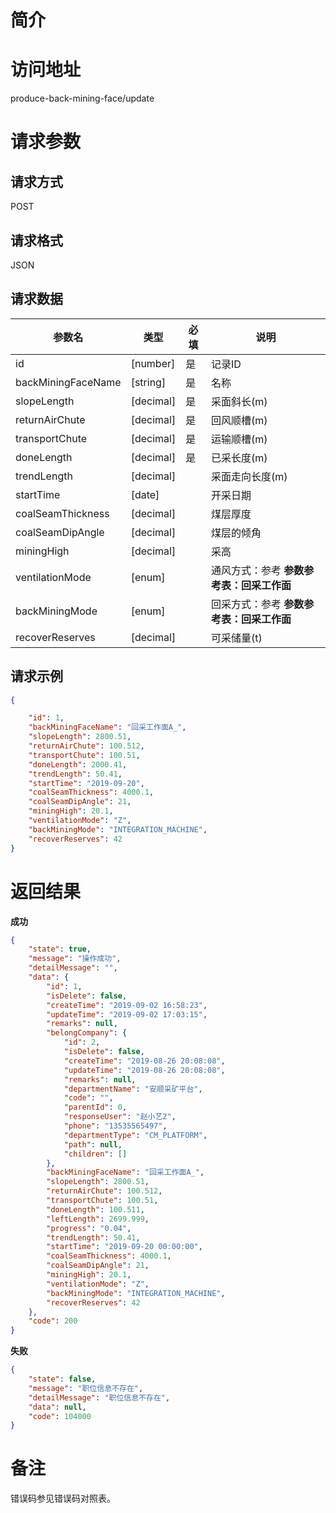# 简介

# 访问地址
produce-back-mining-face/update

# 请求参数

## 请求方式
POST

## 请求格式
JSON

## 请求数据
|参数名|类型|必填|说明|
|-|-|-|-|
|id|[number]|是|记录ID|
|backMiningFaceName|[string]|是|名称|
|slopeLength|[decimal]|是|采面斜长(m)|
|returnAirChute|[decimal]|是|回风顺槽(m)|
|transportChute|[decimal]|是|运输顺槽(m)|
|doneLength|[decimal]|是|已采长度(m)|
|trendLength|[decimal]||采面走向长度(m)|
|startTime|[date]||开采日期|
|coalSeamThickness|[decimal]||煤层厚度|
|coalSeamDipAngle|[decimal]||煤层的倾角|
|miningHigh|[decimal]||采高|
|ventilationMode|[enum]||通风方式：参考 **参数参考表：回采工作面**|
|backMiningMode|[enum]||回采方式：参考 **参数参考表：回采工作面**|
|recoverReserves|[decimal]||可采储量(t)|
## 请求示例
```json
{

	"id": 1,	
	"backMiningFaceName": "回采工作面A_",
	"slopeLength": 2800.51,
    "returnAirChute": 100.512,
    "transportChute": 100.51,
	"doneLength": 2000.41,
    "trendLength": 50.41,
    "startTime": "2019-09-20",
    "coalSeamThickness": 4000.1,
    "coalSeamDipAngle": 21,
    "miningHigh": 20.1,
    "ventilationMode": "Z",
    "backMiningMode": "INTEGRATION_MACHINE",
    "recoverReserves": 42
}
```

# 返回结果
**成功**
```json
{
    "state": true,
    "message": "操作成功",
    "detailMessage": "",
    "data": {
        "id": 1,
        "isDelete": false,
        "createTime": "2019-09-02 16:58:23",
        "updateTime": "2019-09-02 17:03:15",
        "remarks": null,
        "belongCompany": {
            "id": 2,
            "isDelete": false,
            "createTime": "2019-08-26 20:08:08",
            "updateTime": "2019-08-26 20:08:08",
            "remarks": null,
            "departmentName": "安顺采矿平台",
            "code": "",
            "parentId": 0,
            "responseUser": "赵小艺2",
            "phone": "13535565497",
            "departmentType": "CM_PLATFORM",
            "path": null,
            "children": []
        },
        "backMiningFaceName": "回采工作面A_",
        "slopeLength": 2800.51,
        "returnAirChute": 100.512,
        "transportChute": 100.51,
        "doneLength": 100.511,
        "leftLength": 2699.999,
        "progress": "0.04",
        "trendLength": 50.41,
        "startTime": "2019-09-20 00:00:00",
        "coalSeamThickness": 4000.1,
        "coalSeamDipAngle": 21,
        "miningHigh": 20.1,
        "ventilationMode": "Z",
        "backMiningMode": "INTEGRATION_MACHINE",
        "recoverReserves": 42
    },
    "code": 200
}
```

**失败**
```json
{
    "state": false,
    "message": "职位信息不存在",
    "detailMessage": "职位信息不存在",
    "data": null,
    "code": 104000
}
```

# 备注
错误码参见错误码对照表。